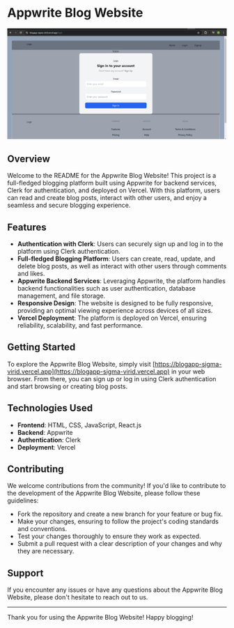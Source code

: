 # Appwrite Blog Website

![Appwrite Blog Website](https://github.com/pranavdua02/appwrite_blogapp/blob/main/appwrite_blog.png)

## Overview

Welcome to the README for the Appwrite Blog Website! This project is a full-fledged blogging platform built using Appwrite for backend services, Clerk for authentication, and deployed on Vercel. With this platform, users can read and create blog posts, interact with other users, and enjoy a seamless and secure blogging experience.

## Features

- **Authentication with Clerk**: Users can securely sign up and log in to the platform using Clerk authentication.
- **Full-fledged Blogging Platform**: Users can create, read, update, and delete blog posts, as well as interact with other users through comments and likes.
- **Appwrite Backend Services**: Leveraging Appwrite, the platform handles backend functionalities such as user authentication, database management, and file storage.
- **Responsive Design**: The website is designed to be fully responsive, providing an optimal viewing experience across devices of all sizes.
- **Vercel Deployment**: The platform is deployed on Vercel, ensuring reliability, scalability, and fast performance.

## Getting Started

To explore the Appwrite Blog Website, simply visit [https://blogapp-sigma-virid.vercel.app](https://blogapp-sigma-virid.vercel.app) in your web browser. From there, you can sign up or log in using Clerk authentication and start browsing or creating blog posts.

## Technologies Used

- **Frontend**: HTML, CSS, JavaScript, React.js
- **Backend**: Appwrite
- **Authentication**: Clerk
- **Deployment**: Vercel

## Contributing

We welcome contributions from the community! If you'd like to contribute to the development of the Appwrite Blog Website, please follow these guidelines:

- Fork the repository and create a new branch for your feature or bug fix.
- Make your changes, ensuring to follow the project's coding standards and conventions.
- Test your changes thoroughly to ensure they work as expected.
- Submit a pull request with a clear description of your changes and why they are necessary.

## Support

If you encounter any issues or have any questions about the Appwrite Blog Website, please don't hesitate to reach out to us.

---

Thank you for using the Appwrite Blog Website! Happy blogging!


